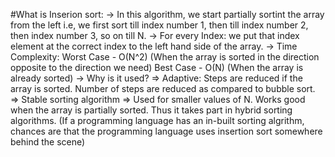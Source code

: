 #What is Inserion sort:
-> In this algorithm, we start partially sortint the array from the left i.e, we first sort till index number 1, then till index number 2, then index number 3, so on till N.
-> For every Index: we put that index element at the correct index to the left hand side of the array.
-> Time Complexity: Worst Case - O(N^2) (When the array is sorted in the direction opposite to the direction we need)
		    Best Case  - O(N) (When the array is already sorted)
-> Why is it used?
	=> Adaptive: Steps are reduced if the array is sorted. Number of steps are reduced as compared to bubble sort.
	=> Stable sorting algorithm
	=> Used for smaller values of N. Works good when the array is partially sorted. Thus it takes part in hybrid sorting algorithms. (If a programming language has an in-built sorting algrithm, chances are that the programming language uses insertion sort somewhere behind the scene) 